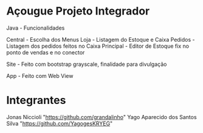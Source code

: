 # Açougue Projeto Integrador
Java -
Funcionalidades

Central - Escolha dos Menus
Loja - Listagem do Estoque e Caixa
Pedidos - Listagem dos pedidos feitos no Caixa
Principal - Editor de Estoque
fix no ponto de vendas e no conector

Site -
Feito com bootstrap grayscale, finalidade para divulgação

App -
Feito com Web View

# Integrantes
Jonas Niccioli "https://github.com/grandalinho"
Yago Aparecido dos Santos Silva "https://github.com/YagogesKRYEG"
